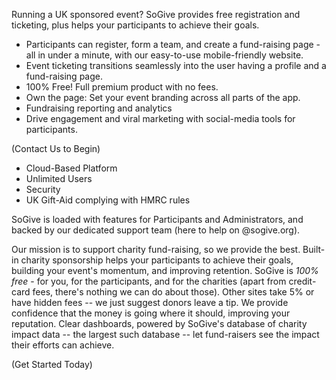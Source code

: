 

Running a UK sponsored event? SoGive provides free registration and ticketing, plus helps your participants to achieve their goals.

- Participants can register, form a team, and create a fund-raising page - all in under a minute, with our easy-to-use mobile-friendly website. 
- Event ticketing transitions seamlessly into the user having a profile and a fund-raising page.
- 100% Free! Full premium product with no fees.
- Own the page: Set your event branding across all parts of the app.
- Fundraising reporting and analytics
- Drive engagement and viral marketing with social-media tools for participants.

(Contact Us to Begin)

 - Cloud-Based Platform
 - Unlimited Users  
 - Security
 - UK Gift-Aid complying with HMRC rules

SoGive is loaded with features for Participants and Administrators, and backed by our dedicated support team (here to help on @sogive.org).

Our mission is to support charity fund-raising, so we provide the best. 
Built-in charity sponsorship helps your participants to achieve their goals, building your event's momentum, and improving retention.
SoGive is *100% free* - for you, for the participants, and for the charities (apart from credit-card fees, there's nothing we can do about those). Other sites take 5% or have hidden fees -- we just suggest donors leave a tip.
We provide confidence that the money is going where it should, improving your reputation. 
Clear dashboards, powered by SoGive's database of charity impact data -- the largest such database -- let fund-raisers see the impact their efforts can achieve.

(Get Started Today)